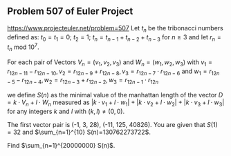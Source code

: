 ## Problem 507 of Euler Project 
https://www.projecteuler.net/problem=507
Let $t_n$ be the tribonacci numbers defined as:
$t_0 = t_1 = 0$;
$t_2 = 1$;
$t_n = t_{n-1} + t_{n-2} + t_{n-3}$ for $n \ge 3$
and let $r_n = t_n \text{ mod } 10^7$.


For each pair of Vectors $V_n=(v_1,v_2,v_3)$ and $W_n=(w_1,w_2,w_3)$ with $v_1=r_{12n-11}-r_{12n-10}, v_2=r_{12n-9}+r_{12n-8}, v_3=r_{12n-7} \cdot r_{12n-6}$  and  $w_1=r_{12n-5}-r_{12n-4}, w_2=r_{12n-3}+r_{12n-2}, w_3=r_{12n-1} \cdot r_{12n}$


we define $S(n)$ as the minimal value of the manhattan length of the vector $D=k \cdot V_n+l \cdot W_n$ measured as $|k \cdot v_1+l \cdot w_1|+|k \cdot v_2+l \cdot w_2|+|k \cdot v_3+l \cdot w_3|$
 for any integers $k$ and $l$ with $(k,l)\neq (0,0)$.

The first vector pair  is (-1, 3, 28), (-11, 125, 40826).
You are given that $S(1)=32$ and $\sum_{n=1}^{10} S(n)=130762273722$.


Find $\sum_{n=1}^{20000000} S(n)$.